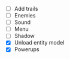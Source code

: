 - [ ] Add trails
- [ ] Enemies
- [ ] Sound
- [ ] Menu
- [ ] Shadow
- [X] Unload entity model
- [X] Powerups
